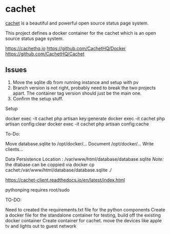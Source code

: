 # cachet

[cachet](https://cachethq.io) is a beautiful and powerful open source status page system.

This project defines a docker container for the cachet which is an open source status page system.

https://cachethq.io
https://github.com/CachetHQ/Docker
https://github.com/CachetHQ/Cachet

## Issues

1. Move the sqlite db from running instance and setup with pv
2. Branch version is not right, probably need to break the two projects apart. The container tag version should just be the main one.
3. Confirm the setup stuff.


Setup

docker exec -it cachet php artisan key:generate
docker exec -it cachet php artisan config:clear
docker exec -it cachet php artisan config:cache

To-Do:

Move database.sqlite to /opt/docker/...
Document /opt/docker/...
Write clients...

Data Persistence
Location : /var/www/html/database/database.sqlite
 *Note:* the dtabase can be coppied via docker cp cachet:/var/www/html/database/database.sqlite ./
 
 https://cachet-client.readthedocs.io/en/latest/index.html
 
 pythonping requires root/sudo
 
 TO-DO:
 
 Need to created the requirements.txt file for the python components
 Create a docker file for the standalone container for testing, build off the existing docker container
 Create container for cachet.
move the devices like apple tv and lights out to guest network

